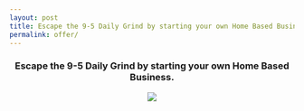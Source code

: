 ```yaml
---
layout: post
title: Escape the 9-5 Daily Grind by starting your own Home Based Business.
permalink: offer/
---
```


<div class="jumbotron"><center>
 <h3>Escape the 9-5 Daily Grind by starting your own Home Based Business.</h3>
<a href='http://trkur.com/204173/15813?&i=121256'><img src='http://pixxur.com/204173/121256-430x600.jpg' /></a>
</center>
</div>

